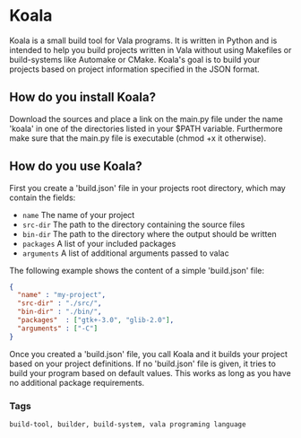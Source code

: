 # Koala

Koala is a small build tool for Vala programs. It is written in Python and is 
intended to help you build projects written in Vala without using Makefiles
or build-systems like Automake or CMake. Koala's goal is to build your 
projects based on project information specified in the JSON format. 

## How do you install Koala?

Download the sources and place a link on the main.py file under the name 'koala'
in one of the directories listed in your $PATH variable. Furthermore make sure
that the main.py file is executable (chmod +x it otherwise).

## How do you use Koala?

First you create a 'build.json' file in your projects root directory, which may
contain the fields:

+ `name`
	The name of your project
+ `src-dir`
	The path to the directory containing the source files
+ `bin-dir`
	The path to the directory where the output should be written
+ `packages`
	A list of your included packages
+ `arguments`
	A list of additional arguments passed to valac

The following example shows the content of a simple  'build.json' file:

```json
{
  "name" : "my-project",
  "src-dir" : "./src/",
  "bin-dir" : "./bin/",
  "packages"  : ["gtk+-3.0", "glib-2.0"],
  "arguments" : ["-C"]
}
```

Once you created a 'build.json' file, you call Koala and it builds your project
based on your project definitions. If no 'build.json' file is given, it tries
to build your program based on default values. This works as long as you have
no additional package requirements.

### Tags
	build-tool, builder, build-system, vala programing language
